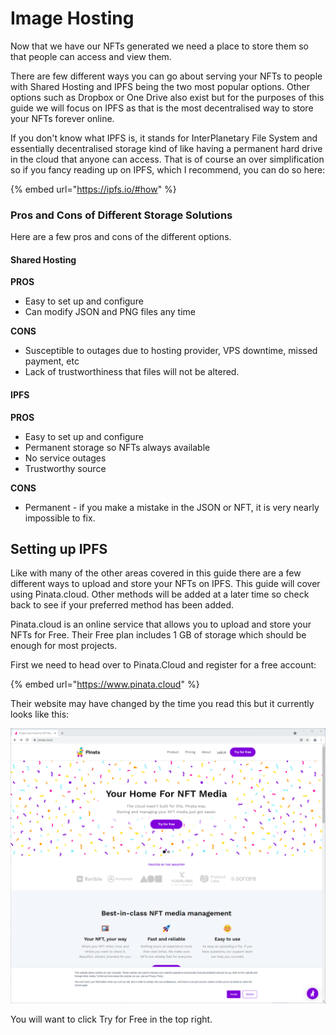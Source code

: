 # Image Hosting

Now that we have our NFTs generated we need a place to store them so that people can access and view them.

There are few different ways you can go about serving your NFTs to people with Shared Hosting and IPFS being the two most popular options. Other options such as Dropbox or One Drive also exist but for the purposes of this guide we will focus on IPFS as that is the most decentralised way to store your NFTs forever online.&#x20;

If you don't know what IPFS is, it stands for InterPlanetary File System and essentially decentralised storage kind of like having a permanent hard drive in the cloud that anyone can access. That is of course an over simplification so if you fancy reading up on IPFS, which I recommend, you can do so here:

{% embed url="https://ipfs.io/#how" %}

### Pros and Cons of Different Storage Solutions

Here are a few pros and cons of the different options.

#### **Shared Hosting**

**PROS**

* Easy to set up and configure
* Can modify JSON and PNG files any time

**CONS**

* Susceptible to outages due to hosting provider, VPS downtime, missed payment, etc
* Lack of trustworthiness that files will not be altered.

#### IPFS

**PROS**

* Easy to set up and configure
* Permanent storage so NFTs always available&#x20;
* No service outages
* Trustworthy source

**CONS**

* Permanent - if you make a mistake in the JSON or NFT, it is very nearly impossible to fix.



## Setting up IPFS

Like with many of the other areas covered in this guide there are a few different ways to upload and store your NFTs on IPFS. This guide will cover using Pinata.cloud. Other methods will be added at a later time so check back to see if your preferred method has been added.

Pinata.cloud is an online service that allows you to upload and store your NFTs for Free. Their Free plan includes 1 GB of storage which should be enough for most projects.&#x20;

First we need to head over to Pinata.Cloud and register for a free account:

{% embed url="https://www.pinata.cloud" %}

Their website may have changed by the time you read this but it currently looks like this:

![](<.gitbook/assets/Screenshot 2022-01-26 223102.png>)

You will want to click Try for Free in the top right.



